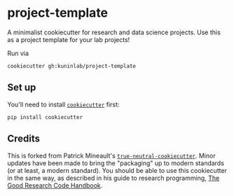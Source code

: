 # project-template
A minimalist cookiecutter for research and data science projects.
Use this as a project template for your lab projects!

Run via
```shell
cookiecutter gh:kuninlab/project-template
```

## Set up

You'll need to install [`cookiecutter`](https://cookiecutter.readthedocs.io/en/stable/) first:

```shell
pip install cookiecutter
```

## Credits

This is forked from Patrick Mineault's [`true-neutral-cookiecutter`](https://github.com/patrickmineault/true-neutral-cookiecutter).
Minor updates have been made to bring the "packaging" up to modern standards (or at least, a modern standard).
You should be able to use this cookiecutter in the same way, as described in his guide to research programming, [The Good Research Code Handbook](https://goodresearch.dev/).
